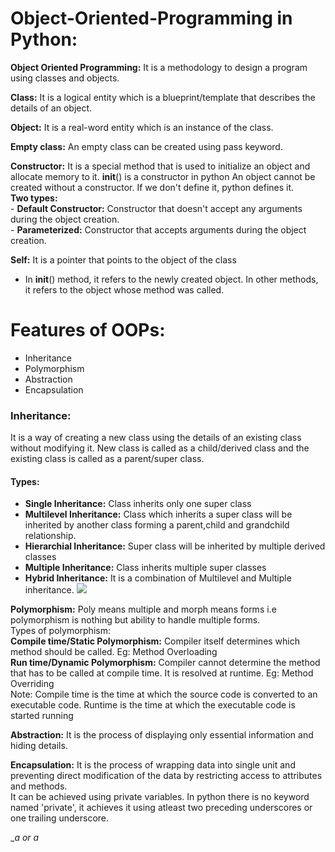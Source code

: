 # Object-Oriented-Programming in Python:
**Object Oriented Programming:** It is a methodology to design a program using classes and objects.      

**Class:** It is a logical entity which is a blueprint/template that describes the details of an object.

**Object:** It is a real-word entity which is an instance of the class.             

**Empty class:** An empty class can be created using pass keyword.           

**Constructor:** It is a special method that is used to initialize an object and allocate memory to it. __init__() is a constructor in python
    An object cannot be created without a constructor. If we don't define it, python defines it.   
    **Two types:**      
    - **Default Constructor:** Constructor that doesn't accept any arguments during the object creation.    
    - **Parameterized:** Constructor that accepts arguments during the object creation.
    
**Self:** It is a pointer that points to the object of the class
  - In __init__() method, it refers to the newly created object. In other methods, it refers to the object whose method was called.

# Features of OOPs:
  - Inheritance
  - Polymorphism
  - Abstraction
  - Encapsulation
  
### Inheritance:
It is a way of creating a new class using the details of an existing class without modifying it.
New class is called as a child/derived class and the existing class is called as a parent/super class.

#### Types:
- **Single Inheritance:** Class inherits only one super class
- **Multilevel Inheritance:** Class which inherits a super class will be inherited by another class forming a parent,child and grandchild relationship.
- **Hierarchial Inheritance:** Super class will be inherited by multiple derived classes
- **Multiple Inheritance:** Class inherits multiple super classes
- **Hybrid Inheritance:** It is a combination of Multilevel and Multiple inheritance.
![](Inheritance.PNG) 

**Polymorphism:** Poly means multiple and morph means forms i.e polymorphism is nothing but ability to handle multiple forms.   
Types of polymorphism:  
**Compile time/Static Polymorphism:** Compiler itself determines which method should be called. Eg: Method Overloading     
**Run time/Dynamic Polymorphism:** Compiler cannot determine the method that has to be called at compile time. It is resolved at runtime. Eg: Method Overriding    
Note: Compile time is the time at which the source code is converted to an executable code. Runtime is the time at which the executable code is started running  

**Abstraction:** It is the process of displaying only essential information and hiding details.   

**Encapsulation:** It is the process of wrapping data into single unit and preventing direct modification of the data by restricting access to attributes and methods.   
It can be achieved using private variables. In python there is no keyword named 'private', it achieves it using atleast two preceding underscores or one trailing underscore.

__a or a_




